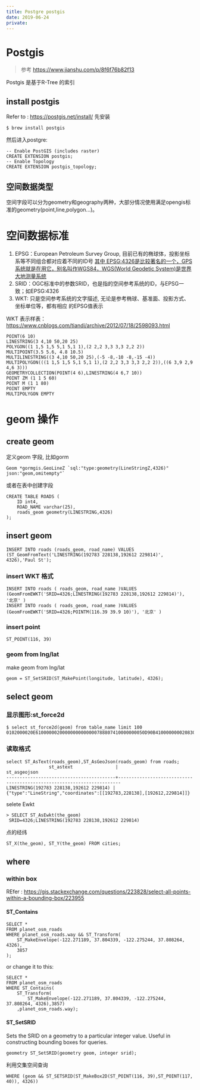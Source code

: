 ```yaml
---
title: Postgre postgis
date: 2019-06-24
private:
---
```

# Postgis
> 参考 https://www.jianshu.com/p/8f6f76b82f13

Postgis 是基于R-Tree 的索引

## install postgis
Refer to : https://postgis.net/install/
先安装

    $ brew install postgis

然后进入postgre:

    -- Enable PostGIS (includes raster)
    CREATE EXTENSION postgis;
    -- Enable Topology
    CREATE EXTENSION postgis_topology;

## 空间数据类型
空间字段可以分为geometry和geography两种，大部分情况使用满足opengis标准的geometry(point,line,polygon...)。

# 空间数据标准
1. EPSG：European Petroleum Survey Group, 目前已有的椭球体，投影坐标系等不同组合都对应着不同的ID号
[其中 EPSG:4326是比较著名的一个，GPS系统就是在用它，别名叫作WGS84，WGS(World Geodetic System)是世界大地测量系统](https://www.zhihu.com/question/52220968)
2. SRID：OGC标准中的参数SRID，也是指的空间参考系统的ID，与EPSG一致；如EPSG:4326
3. WKT: 只是空间参考系统的文字描述, 无论是参考椭球、基准面、投影方式、坐标单位等，都有相应 的EPSG值表示

WKT 表示样表：https://www.cnblogs.com/tiandi/archive/2012/07/18/2598093.html

    POINT(6 10)
    LINESTRING(3 4,10 50,20 25)
    POLYGON((1 1,5 1,5 5,1 5,1 1),(2 2,2 3,3 3,3 2,2 2))
    MULTIPOINT(3.5 5.6, 4.8 10.5)
    MULTILINESTRING((3 4,10 50,20 25),(-5 -8,-10 -8,-15 -4))
    MULTIPOLYGON(((1 1,5 1,5 5,1 5,1 1),(2 2,2 3,3 3,3 2,2 2)),((6 3,9 2,9 4,6 3)))
    GEOMETRYCOLLECTION(POINT(4 6),LINESTRING(4 6,7 10))
    POINT ZM (1 1 5 60)
    POINT M (1 1 80)
    POINT EMPTY
    MULTIPOLYGON EMPTY

# geom 操作

## create geom
定义geom 字段, 比如gorm

    Geom *gormgis.GeoLineZ `sql:"type:geometry(LineStringZ,4326)" json:"geom,omitempty"`

或者在表中创建字段

    CREATE TABLE ROADS ( 
        ID int4, 
        ROAD_NAME varchar(25), 
        roads_geom geometry(LINESTRING,4326) 
    );

## insert geom

    INSERT INTO roads (roads_geom, road_name) VALUES (ST_GeomFromText('LINESTRING(192783 228138,192612 229814)', 4326),'Paul St');

### insert WKT 格式

    INSERT INTO roads ( roads_geom, road_name )VALUES (GeomFromEWKT('SRID=4326;LINESTRING(192783 228138,192612 229814)'), '北京' )
    INSERT INTO roads ( roads_geom, road_name )VALUES (GeomFromEWKT('SRID=4326;POINTM(116.39 39.9 10)'), '北京' )

### insert point

    ST_POINT(116, 39)

### geom from lng/lat
make geom from lng/lat

    geom = ST_SetSRID(ST_MakePoint(longitude, latitude), 4326);

## select geom
### 显示图形:st_force2d

    $ select st_force2d(geom) from table_name limit 100
    0102000020E61000000200000000000000788807410000000050D90B41000000002083074100000000B00D0C41

### 读取格式

    select ST_AsText(roads_geom),ST_AsGeoJson(roads_geom) from roads;
                    st_astext                |                             st_asgeojson
    -----------------------------------------+-----------------------------------------------------------------------
    LINESTRING(192783 228138,192612 229814) | {"type":"LineString","coordinates":[[192783,228138],[192612,229814]]}

selete Ewkt

    > SELECT ST_AsEwkt(the_geom)
     SRID=4326;LINESTRING(192783 228138,192612 229814)
    
点的经纬

    ST_X(the_geom), ST_Y(the_geom) FROM cities;

## where 
### within box
REfer : https://gis.stackexchange.com/questions/223828/select-all-points-within-a-bounding-box/223955

#### ST_Contains

    SELECT *
    FROM planet_osm_roads
    WHERE planet_osm_roads.way && ST_Transform(
        ST_MakeEnvelope(-122.271189, 37.804339, -122.275244, 37.808264, 4326),
        3857
    );

or change it to this:

    SELECT *
    FROM planet_osm_roads
    WHERE ST_Contains(
        ST_Transform(
            ST_MakeEnvelope(-122.271189, 37.804339, -122.275244, 37.808264, 4326),3857)
        ,planet_osm_roads.way);

#### ST_SetSRID
Sets the SRID on a geometry to a particular integer value. Useful in constructing bounding boxes for queries.

    geometry ST_SetSRID(geometry geom, integer srid);

利用交集空间查询

    WHERE (geom && ST_SETSRID(ST_MakeBox2D(ST_POINT(116, 39),ST_POINT(117, 40)), 4326)) 